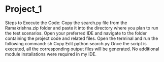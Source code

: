 # Project_1

Steps to Execute the Code:
Copy the search.py file from the Ramakrishna.zip folder and paste it into the directory where you plan to run the test scenarios.
Open your preferred IDE and navigate to the folder containing the project code and related files.
Open the terminal and run the following command:
sh
Copy
Edit
python search.py
Once the script is executed, all the corresponding output files will be generated.
No additional module installations were required in my IDE.
